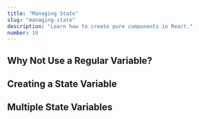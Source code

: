 ```yaml
---
title: "Managing State"
slug: "managing-state"
description: "Learn how to create pure components in React."
number: 10
---
```


## Why Not Use a Regular Variable?

## Creating a State Variable

## Multiple State Variables

